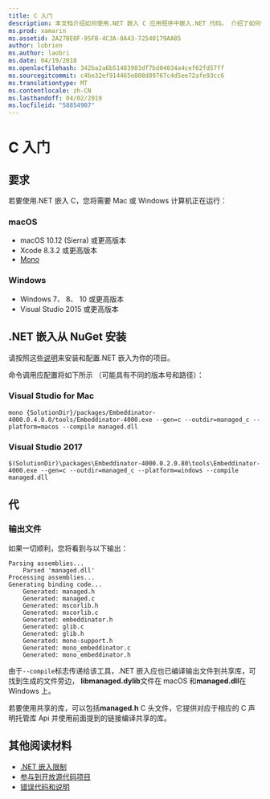 ```yaml
---
title: C 入门
description: 本文档介绍如何使用.NET 嵌入 C 应用程序中嵌入.NET 代码。 介绍了如何使用.NET 嵌入在 Visual Studio 2019 和 Visual Studio for mac。
ms.prod: xamarin
ms.assetid: 2A27BE0F-95FB-4C3A-8A43-72540179AA85
author: lobrien
ms.author: laobri
ms.date: 04/19/2018
ms.openlocfilehash: 342ba2a6b51483983df7bd04034a4cef62fd57ff
ms.sourcegitcommit: c4be32ef914465e808d89767c4d5ee72afe93cc6
ms.translationtype: MT
ms.contentlocale: zh-CN
ms.lasthandoff: 04/02/2019
ms.locfileid: "58854907"
---
```

# <a name="getting-started-with-c"></a>C 入门

## <a name="requirements"></a>要求

若要使用.NET 嵌入 C，您将需要 Mac 或 Windows 计算机正在运行：

### <a name="macos"></a>macOS

* macOS 10.12 (Sierra) 或更高版本
* Xcode 8.3.2 或更高版本
* [Mono](https://www.mono-project.com/download/)

### <a name="windows"></a>Windows

* Windows 7、 8、 10 或更高版本
* Visual Studio 2015 或更高版本

## <a name="installing-net-embedding-from-nuget"></a>.NET 嵌入从 NuGet 安装

请按照这些[说明](~/tools/dotnet-embedding/get-started/install/install.md)来安装和配置.NET 嵌入为你的项目。

命令调用应配置将如下所示 （可能具有不同的版本号和路径）：

### <a name="visual-studio-for-mac"></a>Visual Studio for Mac

```shell
mono {SolutionDir}/packages/Embeddinator-4000.0.4.0.0/tools/Embeddinator-4000.exe --gen=c --outdir=managed_c --platform=macos --compile managed.dll
```

### <a name="visual-studio-2017"></a>Visual Studio 2017

```shell
$(SolutionDir)\packages\Embeddinator-4000.0.2.0.80\tools\Embeddinator-4000.exe --gen=c --outdir=managed_c --platform=windows --compile managed.dll
```

## <a name="generation"></a>代

### <a name="output-files"></a>输出文件

如果一切顺利，您将看到与以下输出：

```shell
Parsing assemblies...
    Parsed 'managed.dll'
Processing assemblies...
Generating binding code...
    Generated: managed.h
    Generated: managed.c
    Generated: mscorlib.h
    Generated: mscorlib.c
    Generated: embeddinator.h
    Generated: glib.c
    Generated: glib.h
    Generated: mono-support.h
    Generated: mono_embeddinator.c
    Generated: mono_embeddinator.h
```

由于`--compile`标志传递给该工具，.NET 嵌入应也已编译输出文件到共享库，可找到生成的文件旁边， **libmanaged.dylib**文件在 macOS 和**managed.dll**在 Windows 上。

若要使用共享的库，可以包括**managed.h** C 头文件，它提供对应于相应的 C 声明托管库 Api 并使用前面提到的链接编译共享的库。

## <a name="further-reading"></a>其他阅读材料

* [.NET 嵌入限制](~/tools/dotnet-embedding/limitations.md)
* [参与到开放源代码项目](https://github.com/mono/Embeddinator-4000/blob/master/Contributing.md)
* [错误代码和说明](~/tools/dotnet-embedding/errors.md)
